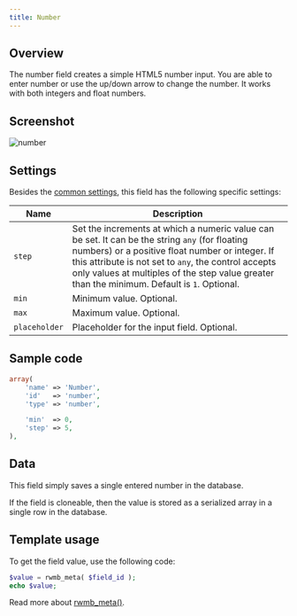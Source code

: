 ```yaml
---
title: Number
---
```


## Overview

The number field creates a simple HTML5 number input. You are able to enter number or use the up/down arrow to change the number. It works with both integers and float numbers.

## Screenshot

![number](https://i.imgur.com/ioHgKyI.png)

## Settings

Besides the [common settings](/creating-fields-with-code/#field-settings), this field has the following specific settings:

Name | Description
--- | ---
`step` | Set the increments at which a numeric value can be set. It can be the string `any` (for floating numbers) or a positive float number or integer. If this attribute is not set to `any`, the control accepts only values at multiples of the step value greater than the minimum. Default is `1`. Optional.
`min` | Minimum value. Optional.
`max` | Maximum value. Optional.
`placeholder` | Placeholder for the input field. Optional.

## Sample code

```php
array(
    'name' => 'Number',
    'id'   => 'number',
    'type' => 'number',

    'min'  => 0,
    'step' => 5,
),
```

## Data

This field simply saves a single entered number in the database.

If the field is cloneable, then the value is stored as a serialized array in a single row in the database.

## Template usage

To get the field value, use the following code:

```php
$value = rwmb_meta( $field_id );
echo $value;
```

Read more about [rwmb_meta()](/functions/rwmb-meta/).